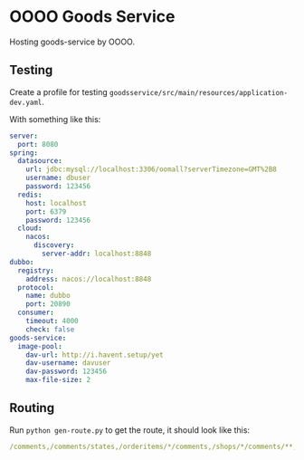 # OOOO Goods Service

Hosting goods-service by OOOO.

## Testing

Create a profile for testing `goodsservice/src/main/resources/application-dev.yaml`.

With something like this:

```yaml
server:
  port: 8080
spring:
  datasource:
    url: jdbc:mysql://localhost:3306/oomall?serverTimezone=GMT%2B8
    username: dbuser
    password: 123456
  redis:
    host: localhost
    port: 6379
    password: 123456
  cloud:
    nacos:
      discovery:
        server-addr: localhost:8848
dubbo:
  registry:
    address: nacos://localhost:8848
  protocol:
    name: dubbo
    port: 20890
  consumer:
    timeout: 4000
    check: false
goods-service:
  image-pool:
    dav-url: http://i.havent.setup/yet
    dav-username: davuser
    dav-password: 123456
    max-file-size: 2
```

## Routing

Run `python gen-route.py` to get the route, it should look like this:

```yaml
/comments,/comments/states,/orderitems/*/comments,/shops/*/comments/**,/skus/*/comments,/coupons/**,/couponactivities/**,/shops/*/couponactivities/**,/shops/*/couponskus/**,/flashsales/current,/shops/*/timesegments/*/flashsales,/timesegments/*/flashsales,/shops/*/flashsales/**,/groupons/**,/shops/*/groupons/**,/shops/*/spus/*/groupons,/presales/**,/shops/*/presales/**,/shops/*/skus/*/presales,/shops/*,/shops/*/newshops/**,/shops/*/onshelves,/shops/*/offshelves,/brands,/shops/*/brands,/shops/*/brands/**,/shops/*/spus/*/brands/**,/categories/**,/shops/*/categories/**,/shops/*/spus/*/categories/**,/share/*/skus/*,/shops/*/skus/*/floatPrices,/shops/*/floatPrices/*,/skus,/skus/*,/skus/states,/shops/*/skus/*,/shops/*/skus/*/uploadImg,/shops/*/skus/*/onshelves,/shops/*/skus/*/offshelves,/spus/*,/shops/*/spus/**
```